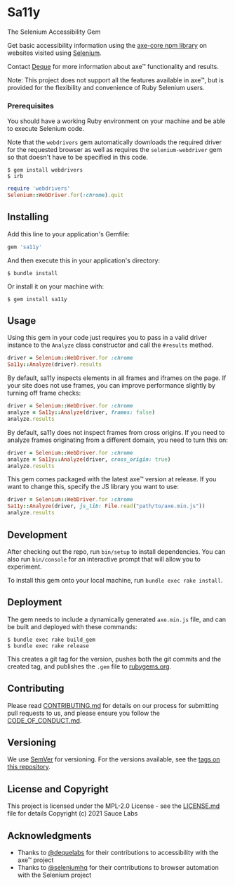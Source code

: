 # Sa11y

The Selenium Accessibility Gem

Get basic accessibility information using
the [axe-core npm library](https://www.npmjs.com/package/axe-core)
on websites visited using [Selenium](https://www.selenium.dev/).

Contact [Deque](https://www.deque.com/) for more information about axe™ functionality and results.

Note: This project does not support all the features available in axe™, but is
provided for the flexibility and convenience of Ruby Selenium users. 

### Prerequisites

You should have a working Ruby environment on your machine and be able to execute Selenium code. 

Note that the `webdrivers` gem automatically downloads the required driver for the requested browser
as well as requires the `selenium-webdriver` gem so that doesn't have to be specified in this code.
```shell
$ gem install webdrivers
$ irb
```
```ruby
require 'webdrivers'
Selenium::WebDriver.for(:chrome).quit
```

## Installing

Add this line to your application's Gemfile:
```ruby
gem 'sa11y'
```

And then execute this in your application's directory:
```shell
$ bundle install
```

Or install it on your machine with:
```shell
$ gem install sa11y
```

## Usage

Using this gem in your code just requires you to pass in a valid driver instance to the `Analyze` class constructor
and call the `#results` method.
```ruby
driver = Selenium::WebDriver.for :chrome 
Sa11y::Analyze(driver).results
```

By default, sa11y inspects elements in all frames and iframes on the page.
If your site does not use frames, you can improve performance slightly by turning off frame checks:
```ruby
driver = Selenium::WebDriver.for :chrome
analyze = Sa11y::Analyze(driver, frames: false)
analyze.results
```

By default, sa11y does not inspect frames from cross origins. If you need to analyze frames
originating from a different domain, you need to turn this on:
```ruby
driver = Selenium::WebDriver.for :chrome
analyze = Sa11y::Analyze(driver, cross_origin: true)
analyze.results
```

This gem comes packaged with the latest axe™ version at release. If you want to change this, 
specify the JS library you want to use:
```ruby
driver = Selenium::WebDriver.for :chrome
Sa11y::Analyze(driver, js_lib: File.read("path/to/axe.min.js"))
analyze.results
```

## Development

After checking out the repo, run `bin/setup` to install dependencies. 
You can also run `bin/console` for an interactive prompt that will allow you to experiment.

To install this gem onto your local machine, run `bundle exec rake install`. 

## Deployment

The gem needs to include a dynamically generated `axe.min.js` file, and can be built and deployed with these commands:

```shell
$ bundle exec rake build_gem
$ bundle exec rake release
```

This creates a git tag for the version, pushes both the git commits and the created tag,
and publishes the `.gem` file to [rubygems.org](https://rubygems.org).

## Contributing

Please read [CONTRIBUTING.md](../CONTRIBUTING.md) for details on our process for submitting pull requests to us,
and please ensure you follow the [CODE_OF_CONDUCT.md](../CODE_OF_CONDUCT.md).

## Versioning

We use [SemVer](http://semver.org/) for versioning. For the versions available,
see the [tags on this repository](https://github.com/saucelabs/sa11y/tags).

## License and Copyright

This project is licensed under the MPL-2.0 License - see the [LICENSE.md](LICENSE.md) file for details
Copyright (c) 2021 Sauce Labs

## Acknowledgments

* Thanks to [@dequelabs](https://github.com/dequelabs) for their contributions to accessibility with the axe™ project
* Thanks to [@seleniumhq](https://github.com/seleniumhq) for their contributions to browser automation with the Selenium project
